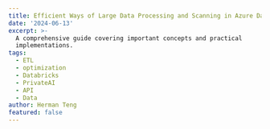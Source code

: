 ```yaml
---
title: Efficient Ways of Large Data Processing and Scanning in Azure Databricks
date: '2024-06-13'
excerpt: >-
  A comprehensive guide covering important concepts and practical
  implementations.
tags:
  - ETL
  - optimization
  - Databricks
  - PrivateAI
  - API
  - Data
author: Herman Teng
featured: false
---
```












